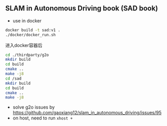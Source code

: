 ## SLAM in Autonomous Driving book (SAD book)

- use in docker 

```bash
docker build -t sad:v1 .
./docker/docker_run.sh
```
进入docker容器后
```bash
cd ./thirdparty/g2o
mkdir build
cd build
cmake ..
make -j8
cd /sad
mkdir build
cd build
cmake ..
make -j8
```

- solve g2o issues by https://github.com/gaoxiang12/slam_in_autonomous_driving/issues/95
- on host, need to run `xhost +`

